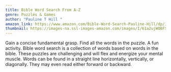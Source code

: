 ```yaml
---
title: Bible Word Search From A-Z
genre: Puzzles & Games
author: "Pauline T Hill "
amazon_link: https://www.amazon.com/Bible-Word-Search-Pauline-Hill/dp/1648954200/ref=sr_1_1?crid=301YE6NVJ3U5O&keywords=9781648954207&qid=1642674059&sprefix=9781648954207%2Caps%2C290&sr=8-1
thumbnail: https://images-na.ssl-images-amazon.com/images/I/61a2ujWOBFS.jpg
---
```

Gain a concise fundamental grasp. Find all the words in the puzzle. A fun activity. Bible word search is a collection of words based on words in the bible. These puzzles are challenging and will flex and energize your mental muscle. Words can be found in a straight line horizontally, vertically, or diagonally. They may even read either forward or backward.